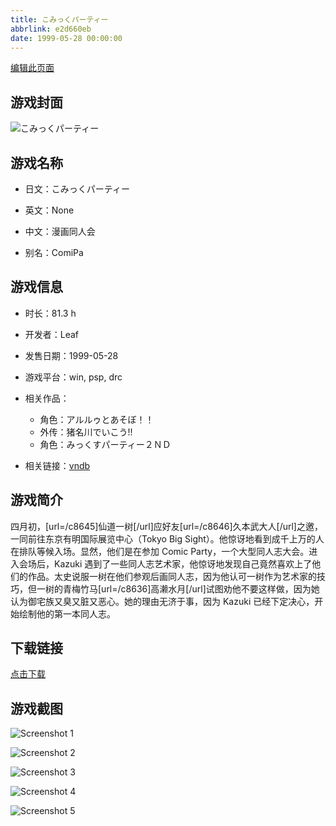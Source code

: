 ```yaml
---
title: こみっくパーティー
abbrlink: e2d660eb
date: 1999-05-28 00:00:00
---
```

[编辑此页面](https://github.com/ACG-3/ADV3-source/blob/main/source/_posts/%E3%81%93%E3%81%BF%E3%81%A3%E3%81%8F%E3%83%91%E3%83%BC%E3%83%86%E3%82%A3%E3%83%BC.md)

## 游戏封面

![こみっくパーティー](https://pan.timero.xyz/d/onedrive/img_lib_001/%E3%81%93%E3%81%BF%E3%81%A3%E3%81%8F%E3%83%91%E3%83%BC%E3%83%86%E3%82%A3%E3%83%BC_cover.avif)


## 游戏名称

- 日文：こみっくパーティー
- 英文：None
- 中文：漫画同人会

- 别名：ComiPa


## 游戏信息

- 时长：81.3 h
- 开发者：Leaf
- 发售日期：1999-05-28
- 游戏平台：win, psp, drc
- 相关作品：
   - 角色：アルルゥとあそぼ！！
   - 外传：猪名川でいこう!!
   - 角色：みっくすパーティー２ＮＤ

- 相关链接：[vndb](https://vndb.org/v177)


## 游戏简介

四月初，[url=/c8645]仙道一树[/url]应好友[url=/c8646]久本武大人[/url]之邀，一同前往东京有明国际展览中心（Tokyo Big Sight）。他惊讶地看到成千上万的人在排队等候入场。显然，他们是在参加 Comic Party，一个大型同人志大会。进入会场后，Kazuki 遇到了一些同人志艺术家，他惊讶地发现自己竟然喜欢上了他们的作品。太史说服一树在他们参观后画同人志，因为他认可一树作为艺术家的技巧，但一树的青梅竹马[url=/c8636]高濑水月[/url]试图劝他不要这样做，因为她认为御宅族又臭又脏又恶心。她的理由无济于事，因为 Kazuki 已经下定决心，开始绘制他的第一本同人志。




## 下载链接

[点击下载](https://pan.timero.xyz/onedrive/adv_lib_001/%E3%81%93%E3%81%BF%E3%81%A3%E3%81%8F%E3%83%91%E3%83%BC%E3%83%86%E3%82%A3%E3%83%BC)


## 游戏截图


![Screenshot 1](https://pan.timero.xyz/d/onedrive/img_lib_001/%E3%81%93%E3%81%BF%E3%81%A3%E3%81%8F%E3%83%91%E3%83%BC%E3%83%86%E3%82%A3%E3%83%BC_Screenshot_1.avif)

![Screenshot 2](https://pan.timero.xyz/d/onedrive/img_lib_001/%E3%81%93%E3%81%BF%E3%81%A3%E3%81%8F%E3%83%91%E3%83%BC%E3%83%86%E3%82%A3%E3%83%BC_Screenshot_2.avif)

![Screenshot 3](https://pan.timero.xyz/d/onedrive/img_lib_001/%E3%81%93%E3%81%BF%E3%81%A3%E3%81%8F%E3%83%91%E3%83%BC%E3%83%86%E3%82%A3%E3%83%BC_Screenshot_3.avif)

![Screenshot 4](https://pan.timero.xyz/d/onedrive/img_lib_001/%E3%81%93%E3%81%BF%E3%81%A3%E3%81%8F%E3%83%91%E3%83%BC%E3%83%86%E3%82%A3%E3%83%BC_Screenshot_4.avif)

![Screenshot 5](https://pan.timero.xyz/d/onedrive/img_lib_001/%E3%81%93%E3%81%BF%E3%81%A3%E3%81%8F%E3%83%91%E3%83%BC%E3%83%86%E3%82%A3%E3%83%BC_Screenshot_5.avif)

